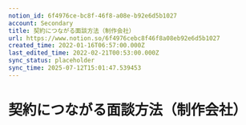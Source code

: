 ```yaml
---
notion_id: 6f4976ce-bc8f-46f8-a08e-b92e6d5b1027
account: Secondary
title: 契約につながる面談方法（制作会社）
url: https://www.notion.so/6f4976cebc8f46f8a08eb92e6d5b1027
created_time: 2022-01-16T06:57:00.000Z
last_edited_time: 2022-02-21T00:53:00.000Z
sync_status: placeholder
sync_time: 2025-07-12T15:01:47.539453
---
```

# 契約につながる面談方法（制作会社）
